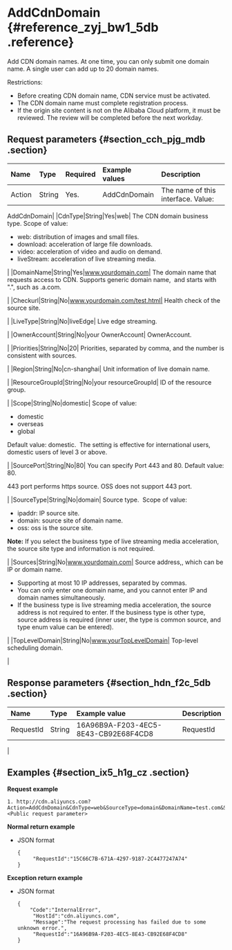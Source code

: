 # AddCdnDomain {#reference_zyj_bw1_5db .reference}

Add CDN domain names. At one time, you can only submit one domain name. A single user can add up to 20 domain names.

Restrictions:

-   Before creating CDN domain name, CDN service must be activated.
-   The CDN domain name must complete registration process. 
-   If the origin site content is not on the Alibaba Cloud platform, it must be reviewed. The review will be completed before the next workday.

## Request parameters {#section_cch_pjg_mdb .section}

|Name |Type|Required|Example values|Description|
|:----|:---|:-------|:-------------|:----------|
|Action|String|Yes.|AddCdnDomain|The name of this interface. Value:

AddCdnDomain|
|CdnType|String|Yes|web| The CDN domain business type. Scope of value:

-   web: distribution of images and small files. 
-   download: acceleration of large file downloads.
-   video: acceleration of video and audio on demand.
-   liveStream: acceleration of live streaming media.

 |
|DomainName|String|Yes|www.yourdomain.com| The domain name that requests access to CDN. Supports generic domain name,  and starts with ".", such as .a.com.

 |
|Checkurl|String|No|www.yourdomain.com/test.html| Health check of the source site.

 |
|LiveType|String|No|liveEdge| Live edge streaming.

 |
|OwnerAccount|String|No|your OwnerAccount| OwnerAccount.

 |
|Priorities|String|No|20| Priorities, separated by comma, and the number is consistent with sources.

 |
|Region|String|No|cn-shanghai| Unit information of live domain name.

 |
|ResourceGroupId|String|No|your resourceGroupId| ID of the resource group.

 |
|Scope|String|No|domestic| Scope of value:

-   domestic
-   overseas
-   global

Default value: domestic.  The setting is effective for international users, domestic users of level 3 or above.

 |
|SourcePort|String|No|80| You can specify Port 443 and 80. Default value: 80.

 443 port performs https source. OSS does not support 443 port.

 |
|SourceType|String|No|domain| Source type.  Scope of value:

-   ipaddr: IP source site.
-   domain: source site of domain name. 
-   oss: oss is the source site.

**Note:** If you select the business type of live streaming media acceleration, the source site type and information is not required.

 |
|Sources|String|No|www.yourdomain.com| Source address,, which can be IP or domain name.

 -   Supporting at most 10 IP addresses, separated by commas.
-   You can only enter one domain name, and you cannot enter IP and domain names simultaneously.
-   If the business type is live streaming media acceleration, the source address is not required to enter. If the business type is other type, source address is required \(inner user, the type is common source, and type enum value can be entered\).

 |
|TopLevelDomain|String|No|www.yourTopLevelDomain| Top-level scheduling domain.

 |

## Response parameters {#section_hdn_f2c_5db .section}

|Name|Type|Example value|Description|
|:---|:---|:------------|:----------|
|RequestId|String|16A96B9A-F203-4EC5-8E43-CB92E68F4CD8| RequestId

 |

## Examples {#section_ix5_h1g_cz .section}

**Request example**

``` {#createVPCpub}
1. http://cdn.aliyuncs.com?Action=AddCdnDomain&CdnType=web&SourceType=domain&DomainName=test.com&Sources=test.com&<Public request parameter>
```

**Normal return example**

-   JSON format

    ```
    { 
         "RequestId":"15C66C7B-671A-4297-9187-2C4477247A74"
    }
    ```


**Exception return example**

-   JSON format

    ```
    { 
        "Code":"InternalError", 
         "HostId":"cdn.aliyuncs.com", 
         "Message":"The request processing has failed due to some unknown error.",
         "RequestId":"16A96B9A-F203-4EC5-8E43-CB92E68F4CD8"
    }
    ```


